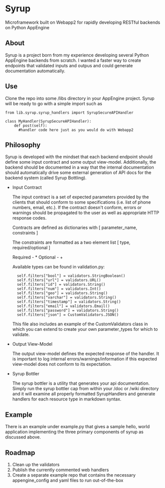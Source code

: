# Syrup
Microframework built on Webapp2 for rapidly developing RESTful backends on Python AppEngine

## About
Syrup is a project born from my experience developing several Python AppEngine backends from scratch.  I wanted a faster way to create endpoints that validated inputs and outpus and could generate documentation automatically. 

## Use
Clone the repo into some /libs directory in your AppEngine project.  Syrup will be ready to go with a simple import such as

    from lib.syrup.syrup_handlers import SyrupSecureAPIHandler

    class MyHandler(SyrupSecureAPIHandler):
        def post(self):
          #handler code here just as you would do with Webapp2

## Philosophy
Syrup is developed with the mindset that each backend endpoint should define some input contract and some output view-model.  Additionally, the backend should be documented in a way that the internal documentation should automatically drive some external generation of API docs for the backend system (called Syrup Bottling).

* Input Contract

  The input contract is a set of expected parameters provided by the clients that should conform to some specifications (i.e. list of phone numbers, email, etc.).  If the contract doesn't conform, errors or warnings should be propagated to the user as well as appropriate HTTP response codes.
  
  Contracts are defined as dictionaries with [ parameter_name, constraints ]
  
  The constraints are formatted as a two element list [ type, required/optional ]
  
  Required - \*
  Optional - \+
  
  Available types can be found in validation.py:

        self.filters["bool"] = validators.StringBoolean()
        self.filters["url"] = validators.URL()
        self.filters["id"] = validators.String()
        self.filters["num"] = validators.Int()
        self.filters["geo"] = validators.String()
        self.filters["varchar"] = validators.String()
        self.filters["timestamp"] = validators.String()
        self.filters["email"] = validators.Email()
        self.filters["password"] = validators.String()
        self.filters["json"] = CustomValidators.JSON()
        
   This file also includes an example of the CustomValidators class in which you can extend to create your own parameter_types for which to validate.
  
* Output View-Model

  The output view-model defines the expected response of the handler.  It is important to log internal errors/warnings/information if this expected view-model does not conform to its expectation.

* Syrup Bottler

  The syrup bottler is a utility that generates your api documentation.  Simply run the syrup bottler cap from within your /doc or /wiki directory and it will examine all properly formatted SyrupHandlers and generate handlers for each resource type in markdown syntax.
 
## Example
There is an example under example.py that gives a sample hello, world application implementing the three primary components of syrup as discussed above.

## Roadmap
1) Clean up the validators
2) Publish the currently commented web handlers
3) Create a separate example repo that contains the necessary appengine_config and yaml files to run out-of-the-box

  
